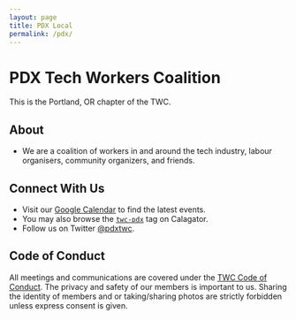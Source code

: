 ```yaml
---
layout: page
title: PDX Local
permalink: /pdx/
---
```

<style>h1, .main-wrapper h2, h3 {text-align: left; font-weight: bold;}</style>
# PDX Tech Workers Coalition
This is the Portland, OR chapter of the TWC.

## About
- We are a coalition of workers in and around the tech industry, labour organisers, community organizers, and friends.

## Connect With Us
- Visit our [Google Calendar](https://calendar.google.com/calendar/b/1?cid=dHdjcGR4QGdtYWlsLmNvbQ) to find the latest events.
- You may also browse the [`twc-pdx`](https://calagator.org/events/tag/twc-pdx) tag on Calagator.
- Follow us on Twitter [@pdxtwc](https://twitter.com/PdxTwc).

## Code of Conduct
All meetings and communications are covered under the [TWC Code of Conduct](https://techworkerscoalition.org/community-guide/). The privacy and safety of our members is important to us. Sharing the identity of members and or taking/sharing photos are strictly forbidden unless express consent is given.
